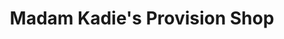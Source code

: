 ---
title: "Madam Kadie's Provision Shop"
url: /kailahun/madam-kadies-provision-shop/
shop: Dorfladen
---